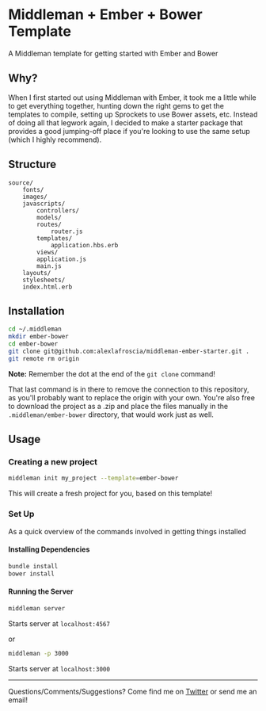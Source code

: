 # Middleman + Ember + Bower Template

A Middleman template for getting started with Ember and Bower

## Why?

When I first started out using Middleman with Ember, it took me a little while to get everything together, hunting down the right gems to get the templates to compile, setting up Sprockets to use Bower assets, etc.  Instead of doing all that legwork again, I decided to make a starter package that provides a good jumping-off place if you're looking to use the same setup (which I highly recommend).

## Structure

```
source/
    fonts/
    images/
    javascripts/
        controllers/
        models/
        routes/
            router.js
        templates/
            application.hbs.erb
        views/
        application.js
        main.js
    layouts/
    stylesheets/
    index.html.erb
```

## Installation

```bash
cd ~/.middleman
mkdir ember-bower
cd ember-bower
git clone git@github.com:alexlafroscia/middleman-ember-starter.git .
git remote rm origin
```
**Note:** Remember the dot at the end of the `git clone` command!

That last command is in there to remove the connection to this repository, as you'll probably want to replace the origin with your own.  You're also free to download the project as a .zip and place the files manually in the `.middleman/ember-bower` directory, that would work just as well.

## Usage

### Creating a new project

```bash
middleman init my_project --template=ember-bower
```
This will create a fresh project for you, based on this template!

### Set Up

As a quick overview of the commands involved in getting things installed

#### Installing Dependencies

```bash
bundle install
bower install
```

#### Running the Server

```bash
middleman server
```
Starts server at `localhost:4567`

or 

```bash
middleman -p 3000
```
Starts server at `localhost:3000`

***

Questions/Comments/Suggestions? Come find me on [Twitter](http://www.twitter.com/alexlafroscia) or send me an email!
